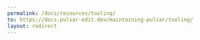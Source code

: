 ```yaml
---
permalink: /docs/resources/tooling/
to: https://docs.pulsar-edit.dev/maintaining-pulsar/tooling/
layout: redirect
---
```

